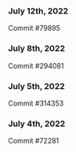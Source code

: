 ### July 12th, 2022

Commit #79895

### July 8th, 2022

Commit #294081

### July 5th, 2022

Commit #314353


### July 4th, 2022

Commit #72281
